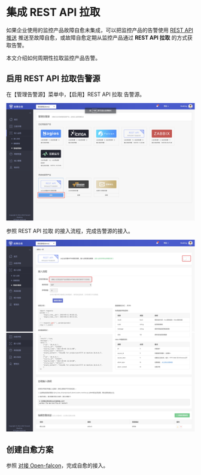 # 集成 REST API 拉取

如果企业使用的监控产品故障自愈未集成，可以把监控产品的告警使用 [REST API 推送](REST_API_PUSH_Alarm_processing_automation.md) 推送至故障自愈，或故障自愈定期从监控产品通过 **REST API 拉取** 的方式获取告警。

本文介绍如何周期性拉取监控产品告警。

## 启用 REST API 拉取告警源

在【管理告警源】菜单中，【启用】REST API 拉取 告警源。

![-w1679](media/15681929342797.jpg)

参照 REST API 拉取 的接入流程，完成告警源的接入。

![-w1676](media/15681930099043.jpg)
![-w1676](media/15681930877100.jpg)


## 创建自愈方案

参照 [对接 Open-falcon](Integrated_Openfalcon.md#Add_FTA)，完成自愈的接入。
